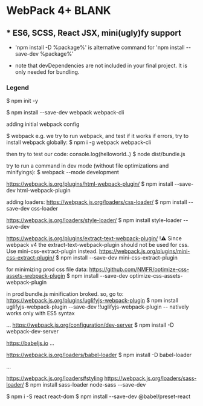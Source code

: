
# WebPack 4+ BLANK


## * ES6, SCSS, React JSX, mini(ugly)fy support




* 'npm install -D %package%' is alternative command for 'npm install --save-dev %package%'


* note that devDependencies are not included in your final project. It is only needed for bundling.

### Legend

$ npm init -y

$
npm install --save-dev webpack webpack-cli


adding initial webpack config

$ webpack 
e.g. we try to run webpack, and test if it works
if errors, try to install webpack globally:
$ npm i -g webpack webpack-cli

then try to test our code: console.log(helloworld..)
$ node dist/bundle.js

try to run a command in dev mode (without file optimizations and minifyings):
$ webpack --mode development


https://webpack.js.org/plugins/html-webpack-plugin/
$ npm install --save-dev html-webpack-plugin


adding loaders:
https://webpack.js.org/loaders/css-loader/
$ npm install --save-dev css-loader


https://webpack.js.org/loaders/style-loader/
$ npm install style-loader --save-dev


https://webpack.js.org/plugins/extract-text-webpack-plugin/
!:warning: Since webpack v4 the extract-text-webpack-plugin should not be used for css. Use mini-css-extract-plugin instead.
https://webpack.js.org/plugins/mini-css-extract-plugin/
$ npm install --save-dev mini-css-extract-plugin

for minimizing prod css file data:
https://github.com/NMFR/optimize-css-assets-webpack-plugin
$ npm install --save-dev optimize-css-assets-webpack-plugin

in prod bundle.js minification broked. so, go to:
https://webpack.js.org/plugins/uglifyjs-webpack-plugin
$ npm install uglifyjs-webpack-plugin --save-dev
!!uglifyjs-webpack-plugin -- natively works only with ES5 syntax

...
https://webpack.js.org/configuration/dev-server
$ npm install -D webpack-dev-server

https://babeljs.io
...

https://webpack.js.org/loaders/babel-loader
$ npm install -D babel-loader

...

https://webpack.js.org/loaders#styling
https://webpack.js.org/loaders/sass-loader/
$ npm install sass-loader node-sass --save-dev


$ npm i -S react react-dom
$ npm install --save-dev @babel/preset-react

